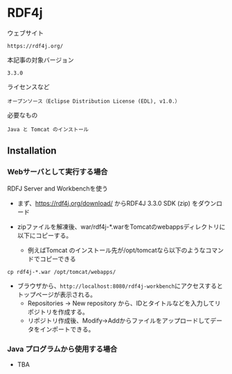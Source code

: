 # RDF4j

ウェブサイト

    https://rdf4j.org/
    
本記事の対象バージョン
    
    3.3.0

ライセンスなど

    オープンソース（Eclipse Distribution License (EDL), v1.0.）
    
必要なもの
    
    Java と Tomcat のインストール


## Installation

### Webサーバとして実行する場合

RDFJ Server and Workbenchを使う

* まず、https://rdf4j.org/download/ からRDF4J 3.3.0 SDK (zip) をダウンロード

* zipファイルを解凍後、war/rdf4j-*.warをTomcatのwebappsディレクトリに以下にコピーする。
  * 例えばTomcat のインストール先が/opt/tomcatなら以下のようなコマンドでコピーできる
```
cp rdf4j-*.war /opt/tomcat/webapps/
```

* ブラウザから、`http://localhost:8080/rdf4j-workbench`にアクセスするとトップページが表示される。
  * Repositories -> New repository から、IDとタイトルなどを入力してリポジトリを作成する。
  * リポジトリ作成後、Modify->Addからファイルをアップロードしてデータをインポートできる。
 

### Java プログラムから使用する場合

* TBA
